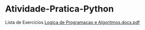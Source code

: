 # Atividade-Pratica-Python
Lista de Exercícios
[Logica de Programacao e Algoritmos.docx.pdf](https://github.com/user-attachments/files/19618603/Logica.de.Programacao.e.Algoritmos.docx.pdf)
